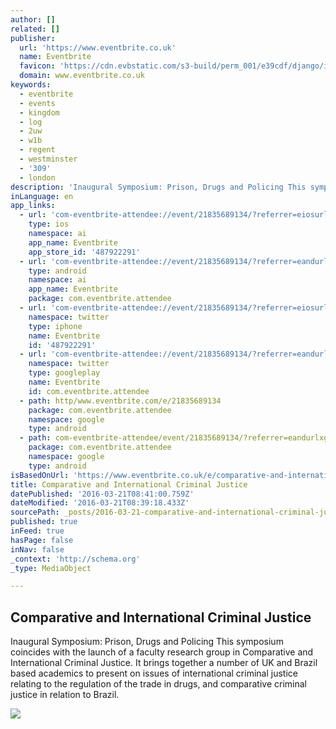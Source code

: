 ```yaml
---
author: []
related: []
publisher:
  url: 'https://www.eventbrite.co.uk'
  name: Eventbrite
  favicon: 'https://cdn.evbstatic.com/s3-build/perm_001/e39cdf/django/images/icons/favicons/favicon.ico'
  domain: www.eventbrite.co.uk
keywords:
  - eventbrite
  - events
  - kingdom
  - log
  - 2uw
  - w1b
  - regent
  - westminster
  - '309'
  - london
description: 'Inaugural Symposium: Prison, Drugs and Policing This symposium coincides with the launch of a faculty research group in Comparative and International Criminal Justice. It brings together a number of UK and Brazil based academics to present on issues of international criminal justice relating to the regulation of the trade in drugs, and comparative criminal justice in relation to Brazil.'
inLanguage: en
app_links:
  - url: 'com-eventbrite-attendee://event/21835689134/?referrer=eiosurlxfbk'
    type: ios
    namespace: ai
    app_name: Eventbrite
    app_store_id: '487922291'
  - url: 'com-eventbrite-attendee://event/21835689134/?referrer=eandurlxfbk'
    type: android
    namespace: ai
    app_name: Eventbrite
    package: com.eventbrite.attendee
  - url: 'com-eventbrite-attendee://event/21835689134/?referrer=eiosurlxtcar'
    namespace: twitter
    type: iphone
    name: Eventbrite
    id: '487922291'
  - url: 'com-eventbrite-attendee://event/21835689134/?referrer=eandurlxtcar'
    namespace: twitter
    type: googleplay
    name: Eventbrite
    id: com.eventbrite.attendee
  - path: http/www.eventbrite.com/e/21835689134
    package: com.eventbrite.attendee
    namespace: google
    type: android
  - path: com-eventbrite-attendee/event/21835689134/?referrer=eandurlxgoog
    package: com.eventbrite.attendee
    namespace: google
    type: android
isBasedOnUrl: 'https://www.eventbrite.co.uk/e/comparative-and-international-criminal-justice-tickets-21835689134?utm-medium=discovery&utm-campaign=social&utm-content=attendeeshare&aff=estw&utm-source=tw&utm-term=listing'
title: Comparative and International Criminal Justice
datePublished: '2016-03-21T08:41:00.759Z'
dateModified: '2016-03-21T08:39:18.433Z'
sourcePath: _posts/2016-03-21-comparative-and-international-criminal-justice.md
published: true
inFeed: true
hasPage: false
inNav: false
_context: 'http://schema.org'
_type: MediaObject

---
```

<article style=""><h1>Comparative and International Criminal Justice</h1><p>Inaugural Symposium: Prison, Drugs and Policing This symposium coincides with the launch of a faculty research group in Comparative and International Criminal Justice. It brings together a number of UK and Brazil based academics to present on issues of international criminal justice relating to the regulation of the trade in drugs, and comparative criminal justice in relation to Brazil.</p><img src="https://cdn.evbstatic.com/s3-build/perm_001/2b537e/django/images/logos/eb_logo_white_1200x1200.png" /></article>